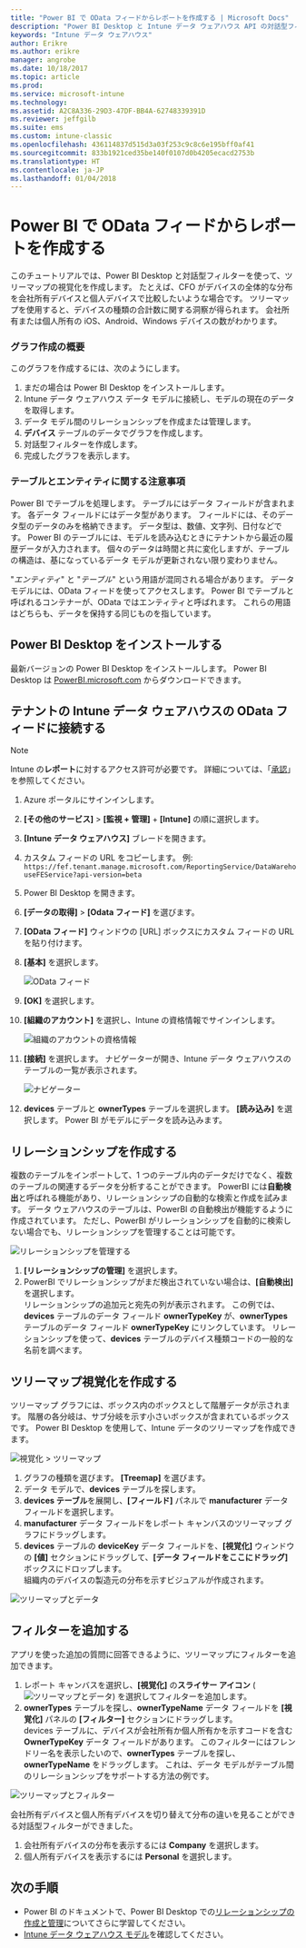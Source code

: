 ```yaml
---
title: "Power BI で OData フィードからレポートを作成する | Microsoft Docs"
description: "Power BI Desktop と Intune データ ウェアハウス API の対話型フィルターを使って、ツリーマップの視覚化を作成します。"
keywords: "Intune データ ウェアハウス"
author: Erikre
ms.author: erikre
manager: angrobe
ms.date: 10/18/2017
ms.topic: article
ms.prod: 
ms.service: microsoft-intune
ms.technology: 
ms.assetid: A2C8A336-29D3-47DF-BB4A-62748339391D
ms.reviewer: jeffgilb
ms.suite: ems
ms.custom: intune-classic
ms.openlocfilehash: 436114837d515d3a03f253c9c8c6e195bff0af41
ms.sourcegitcommit: 833b1921ced35be140f0107d0b4205ecacd2753b
ms.translationtype: HT
ms.contentlocale: ja-JP
ms.lasthandoff: 01/04/2018
---
```

# <a name="create-a-report-from-the-odata-feed-with-power-bi"></a>Power BI で OData フィードからレポートを作成する

このチュートリアルでは、Power BI Desktop と対話型フィルターを使って、ツリーマップの視覚化を作成します。 たとえば、CFO がデバイスの全体的な分布を会社所有デバイスと個人デバイスで比較したいような場合です。 ツリーマップを使用すると、デバイスの種類の合計数に関する洞察が得られます。 会社所有または個人所有の iOS、Android、Windows デバイスの数がわかります。

### <a name="overview-of-creating-the-chart"></a>グラフ作成の概要

このグラフを作成するには、次のようにします。
1. まだの場合は Power BI Desktop をインストールします。
2. Intune データ ウェアハウス データ モデルに接続し、モデルの現在のデータを取得します。
3. データ モデル間のリレーションシップを作成または管理します。
4. **デバイス** テーブルのデータでグラフを作成します。
5. 対話型フィルターを作成します。
6. 完成したグラフを表示します。

### <a name="a-note-about-tables-and-entities"></a>テーブルとエンティティに関する注意事項

Power BI でテーブルを処理します。 テーブルにはデータ フィールドが含まれます。 各データ フィールドにはデータ型があります。 フィールドには、そのデータ型のデータのみを格納できます。 データ型は、数値、文字列、日付などです。 Power BI のテーブルには、モデルを読み込むときにテナントから最近の履歴データが入力されます。 個々のデータは時間と共に変化しますが、テーブルの構造は、基になっているデータ モデルが更新されない限り変わりません。

"_エンティティ_" と "_テーブル_" という用語が混同される場合があります。 データ モデルには、OData フィードを使ってアクセスします。 Power BI でテーブルと呼ばれるコンテナーが、OData ではエンティティと呼ばれます。 これらの用語はどちらも、データを保持する同じものを指しています。

## <a name="install-power-bi-desktop"></a>Power BI Desktop をインストールする

最新バージョンの Power BI Desktop をインストールします。 Power BI Desktop は [PowerBI.microsoft.com](https://powerbi.microsoft.com/desktop) からダウンロードできます。

## <a name="connect-to-the-odata-feed-for-the-intune-data-warehouse-for-your-tenant"></a>テナントの Intune データ ウェアハウスの OData フィードに接続する

> [!Note]  
> Intune の**レポート**に対するアクセス許可が必要です。 詳細については、「[承認](reports-api-url.md)」を参照してください。

1. Azure ポータルにサインインします。
2. **[その他のサービス]** > **[監視 + 管理]** + **[Intune]** の順に選択します。
3. **[Intune データ ウェアハウス]** ブレードを開きます。
4. カスタム フィードの URL をコピーします。 例: `https://fef.tenant.manage.microsoft.com/ReportingService/DataWarehouseFEService?api-version=beta`
5. Power BI Desktop を開きます。
6. **[データの取得]** > **[Odata フィード]** を選びます。
7. **[OData フィード]** ウィンドウの [URL] ボックスにカスタム フィードの URL を貼り付けます。
8. **[基本]** を選択します。

    ![OData フィード](media/reports-create-01-odatafeed.png)

9. **[OK]** を選択します。
10. **[組織のアカウント]** を選択し、Intune の資格情報でサインインします。 

    ![組織のアカウントの資格情報](media/reports-create-02-org-account.png)

11. **[接続]** を選択します。 ナビゲーターが開き、Intune データ ウェアハウスのテーブルの一覧が表示されます。 

    ![ナビゲーター](media/reports-create-02-loadentities.png)

12. **devices** テーブルと **ownerTypes** テーブルを選択します。  **[読み込み]** を選択します。 Power BI がモデルにデータを読み込みます。

## <a name="create-a-relationship"></a>リレーションシップを作成する 

複数のテーブルをインポートして、1 つのテーブル内のデータだけでなく、複数のテーブルの関連するデータを分析することができます。  PowerBI には**自動検出**と呼ばれる機能があり、リレーションシップの自動的な検索と作成を試みます。 データ ウェアハウスのテーブルは、PowerBI の自動検出が機能するように作成されています。 ただし、PowerBI がリレーションシップを自動的に検索しない場合でも、リレーションシップを管理することは可能です。

![リレーションシップを管理する](media/reports-create-03-managerelationships.png)

1. **[リレーションシップの管理]** を選択します。
2. PowerBI でリレーションシップがまだ検出されていない場合は、**[自動検出]** を選択します。  
リレーションシップの追加元と宛先の列が表示されます。 この例では、**devices** テーブルのデータ フィールド **ownerTypeKey** が、**ownerTypes** テーブルのデータ フィールド **ownerTypeKey** にリンクしています。 リレーションシップを使って、**devices** テーブルのデバイス種類コードの一般的な名前を調べます。

## <a name="create-a-treemap-visualization"></a>ツリーマップ視覚化を作成する

ツリーマップ グラフには、ボックス内のボックスとして階層データが示されます。 階層の各分岐は、サブ分岐を示す小さいボックスが含まれているボックスです。 Power BI Desktop を使用して、Intune データのツリーマップを作成できます。

![視覚化 > ツリーマップ](media/reports-create-03-treemap.png)

1. グラフの種類を選びます。 **[Treemap]** を選びます。
2. データ モデルで、**devices** テーブルを探します。
3. **devices テーブル**を展開し、**[フィールド]** パネルで **manufacturer** データ フィールドを選択します。
4. **manufacturer** データ フィールドをレポート キャンバスのツリーマップ グラフにドラッグします。
5. **devices** テーブルの **deviceKey** データ フィールドを、**[視覚化]** ウィンドウの **[値]** セクションにドラッグして、**[データ フィールドをここにドラッグ]** ボックスにドロップします。  
組織内のデバイスの製造元の分布を示すビジュアルが作成されます。

![ツリーマップとデータ](media/reports-create-06-treemapwdata.png)

## <a name="add-a-filter"></a>フィルターを追加する

アプリを使った追加の質問に回答できるように、ツリーマップにフィルターを追加できます。 

1. レポート キャンバスを選択し、**[視覚化]** の**スライサー アイコン** (![ツリーマップとデータ](media/reports-create-slicer.png)) を選択してフィルターを追加します。
2. **ownerTypes** テーブルを探し、**ownerTypeName** データ フィールドを **[視覚化]** パネルの **[フィルター]** セクションにドラッグします。  
   devices テーブルに、デバイスが会社所有か個人所有かを示すコードを含む **OwnerTypeKey** データ フィールドがあります。 このフィルターにはフレンドリー名を表示したいので、**ownerTypes** テーブルを探し、**ownerTypeName** をドラッグします。 これは、データ モデルがテーブル間のリレーションシップをサポートする方法の例です。

![ツリーマップとフィルター](media/reports-create-08_ownertype.png)

会社所有デバイスと個人所有デバイスを切り替えて分布の違いを見ることができる対話型フィルターができました。

1. 会社所有デバイスの分布を表示するには **Company** を選択します。
2. 個人所有デバイスを表示するには **Personal** を選択します。

## <a name="next-steps"></a>次の手順

 - Power BI のドキュメントで、Power BI Desktop での[リレーションシップの作成と管理](https://powerbi.microsoft.com/documentation/powerbi-desktop-create-and-manage-relationships/)についてさらに学習してください。
 - [Intune データ ウェアハウス モデル](https://docs.microsoft.com/intune/reports-ref-data-model)を確認してください。